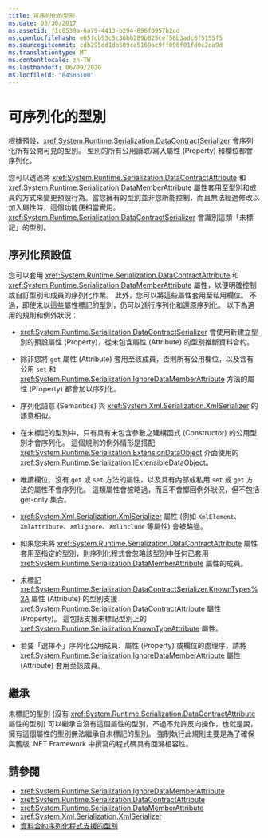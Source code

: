 ```yaml
---
title: 可序列化的型別
ms.date: 03/30/2017
ms.assetid: f1c8539a-6a79-4413-b294-896f0957b2cd
ms.openlocfilehash: e65fcb93c5c36bb289b825cef58b3adc6f5155f5
ms.sourcegitcommit: cdb295dd1db589ce5169ac9ff096f01fd0c2da9d
ms.translationtype: MT
ms.contentlocale: zh-TW
ms.lasthandoff: 06/09/2020
ms.locfileid: "84586100"
---
```

# <a name="serializable-types"></a>可序列化的型別
根據預設，<xref:System.Runtime.Serialization.DataContractSerializer> 會序列化所有公開可見的型別。 型別的所有公用讀取/寫入屬性 (Property) 和欄位都會序列化。  
  
 您可以透過將 <xref:System.Runtime.Serialization.DataContractAttribute> 和 <xref:System.Runtime.Serialization.DataMemberAttribute> 屬性套用至型別和成員的方式來變更預設行為。當您擁有的型別並非您所能控制，而且無法經過修改以加入屬性時，這個功能便相當實用。 <xref:System.Runtime.Serialization.DataContractSerializer> 會識別這類「未標記」的型別。  
  
## <a name="serialization-defaults"></a>序列化預設值  
 您可以套用 <xref:System.Runtime.Serialization.DataContractAttribute> 和 <xref:System.Runtime.Serialization.DataMemberAttribute> 屬性，以便明確控制或自訂型別和成員的序列化作業。 此外，您可以將這些屬性套用至私用欄位。 不過，即使未以這些屬性標記的型別，仍可以進行序列化和還原序列化。 以下為適用的規則和例外狀況：  
  
- <xref:System.Runtime.Serialization.DataContractSerializer> 會使用新建立型別的預設屬性 (Property)，從未包含屬性 (Attribute) 的型別推斷資料合約。  
  
- 除非您將 `get` 屬性 (Attribute) 套用至該成員，否則所有公用欄位，以及含有公用 `set` 和 <xref:System.Runtime.Serialization.IgnoreDataMemberAttribute> 方法的屬性 (Property) 都會加以序列化。  
  
- 序列化語意 (Semantics) 與 <xref:System.Xml.Serialization.XmlSerializer> 的語意相似。  
  
- 在未標記的型別中，只有具有未包含參數之建構函式 (Constructor) 的公用型別才會序列化。 這個規則的例外情形是搭配 <xref:System.Runtime.Serialization.ExtensionDataObject> 介面使用的 <xref:System.Runtime.Serialization.IExtensibleDataObject>。  
  
- 唯讀欄位、沒有 `get` 或 `set` 方法的屬性，以及具有內部或私用 `set` 或 `get` 方法的屬性不會序列化。 這類屬性會被略過，而且不會擲回例外狀況，但不包括 get-only 集合。  
  
- <xref:System.Xml.Serialization.XmlSerializer> 屬性 (例如 `XmlElement`、`XmlAttribute`、`XmlIgnore`、`XmlInclude` 等屬性) 會被略過。  
  
- 如果您未將 <xref:System.Runtime.Serialization.DataContractAttribute> 屬性套用至指定的型別，則序列化程式會忽略該型別中任何已套用 <xref:System.Runtime.Serialization.DataMemberAttribute> 屬性的成員。  
  
- 未標記 <xref:System.Runtime.Serialization.DataContractSerializer.KnownTypes%2A> 屬性 (Attribute) 的型別支援 <xref:System.Runtime.Serialization.DataContractAttribute> 屬性 (Property)。 這包括支援未標記型別上的 <xref:System.Runtime.Serialization.KnownTypeAttribute> 屬性。  
  
- 若要「選擇不」序列化公用成員、屬性 (Property) 或欄位的處理序，請將 <xref:System.Runtime.Serialization.IgnoreDataMemberAttribute> 屬性 (Attribute) 套用至該成員。  
  
## <a name="inheritance"></a>繼承  
 未標記的型別 (沒有 <xref:System.Runtime.Serialization.DataContractAttribute> 屬性的型別) 可以繼承自沒有這個屬性的型別，不過不允許反向操作，也就是說，擁有這個屬性的型別無法繼承自未標記的型別。 強制執行此規則主要是為了確保與舊版 .NET Framework 中撰寫的程式碼具有回溯相容性。  
  
## <a name="see-also"></a>請參閱

- <xref:System.Runtime.Serialization.IgnoreDataMemberAttribute>
- <xref:System.Runtime.Serialization.DataContractAttribute>
- <xref:System.Runtime.Serialization.DataMemberAttribute>
- <xref:System.Xml.Serialization.XmlSerializer>
- [資料合約序列化程式支援的型別](types-supported-by-the-data-contract-serializer.md)

